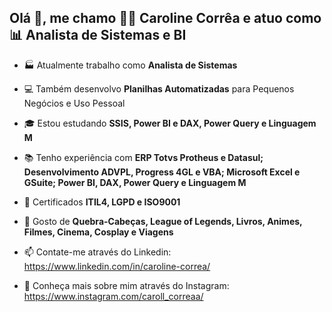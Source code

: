## Olá 👋, me chamo 👨‍💻 Caroline Corrêa e atuo como 📊 Analista de Sistemas e BI 



- 🏭 Atualmente trabalho como **Analista de Sistemas**

- 💻 Também desenvolvo **Planilhas Automatizadas** para Pequenos Negócios e Uso Pessoal

- 🎓 Estou estudando **SSIS, Power BI e DAX, Power Query e Linguagem M**

- 📚 Tenho experiência com **ERP Totvs Protheus e Datasul; Desenvolvimento ADVPL, Progress 4GL e VBA; Microsoft Excel e GSuite; Power BI, DAX, Power Query e Linguagem M**

- 📜 Certificados **ITIL4, LGPD e ISO9001**

- 🧩 Gosto de **Quebra-Cabeças, League of Legends, Livros, Animes, Filmes, Cinema, Cosplay e Viagens**

- 📫 Contate-me através do Linkedin: https://www.linkedin.com/in/caroline-correa/

- 📸 Conheça mais sobre mim através do Instagram: https://www.instagram.com/caroll_correaa/
